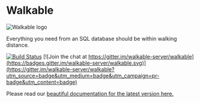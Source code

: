 # Walkable

![Walkable logo](doc/walkable.png)

Everything you need from an SQL database should be within walking
distance.

[![Build Status](https://travis-ci.com/walkable-server/walkable.svg?branch=master)](https://travis-ci.com/walkable-server/walkable) [![Join the chat at https://gitter.im/walkable-server/walkable](https://badges.gitter.im/walkable-server/walkable.svg)](https://gitter.im/walkable-server/walkable?utm_source=badge&utm_medium=badge&utm_campaign=pr-badge&utm_content=badge)

Please read our [beautiful documentation for the latest version
here.](https://walkable.gitlab.io/)
